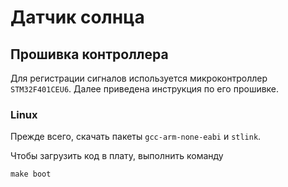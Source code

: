 # Датчик солнца

## Прошивка контроллера

Для регистрации сигналов используется микроконтроллер `STM32F401CEU6`. Далее приведена инструкция по его прошивке.

### Linux

Прежде всего, скачать пакеты `gcc-arm-none-eabi` и `stlink`.

Чтобы загрузить код в плату, выполнить команду

```
make boot
```
